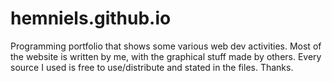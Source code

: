 # hemniels.github.io

Programming portfolio that shows some various web dev activities.
Most of the website is written by me, with the graphical stuff made by others.
Every source I used is free to use/distribute and stated in the files.
Thanks.
